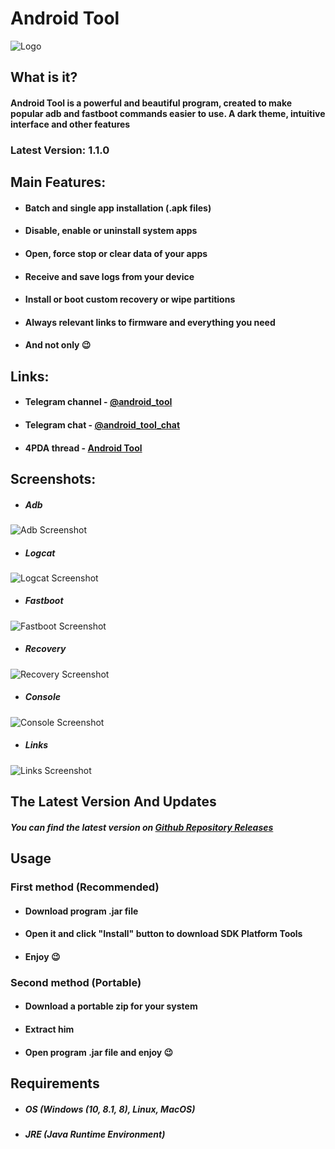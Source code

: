 # Android Tool

![Logo](https://i.imgur.com/39WxvOV.png)

## What is it?

#### Android Tool is a powerful and beautiful program, created to make popular adb and fastboot commands easier to use. A dark theme, intuitive interface and other features

### Latest Version: **1.1.0**

## Main Features:

* #### Batch and single app installation (.apk files)
* #### Disable, enable or uninstall system apps
* #### Open, force stop or clear data of your apps
* #### Receive and save logs from your device
* #### Install or boot custom recovery or wipe partitions
* #### Always relevant links to firmware and everything you need
* #### And not only 😉

## Links:

* #### Telegram channel - [@android_tooI](https://t.me/android_tooI)
* #### Telegram chat - [@android_tooI_chat](https://t.me/android_tooI_chat)
* #### 4PDA thread - [Android Tool](https://4pda.ru/forum/index.php?showtopic=1000362)

## Screenshots:

* ##### Adb

![Adb Screenshot](https://i.imgur.com/zwdtIX3.png)

* ##### Logcat

![Logcat Screenshot](https://i.imgur.com/lwLcS2Z.png)

* ##### Fastboot

![Fastboot Screenshot](https://i.imgur.com/yX5PzHs.png)

* ##### Recovery

![Recovery Screenshot](https://i.imgur.com/1dulPXb.png)

* ##### Console

![Console Screenshot](https://i.imgur.com/ukc21M6.png)

* ##### Links

![Links Screenshot](https://i.imgur.com/EmmYFbv.png)

## The Latest Version And Updates

##### You can find the latest version on [Github Repository Releases](https://github.com/fast-geek/Android-Tool/releases)

## Usage

### First method (Recommended)

* #### Download program .jar file
* #### Open it and click "Install" button to download SDK Platform Tools
* #### Enjoy 😉

### Second method (Portable)

* #### Download a portable zip for your system
* #### Extract him
* #### Open program .jar file and enjoy 😉

## Requirements

* ##### OS (Windows (10, 8.1, 8), Linux, MacOS)
* ##### JRE (Java Runtime Environment)
  
